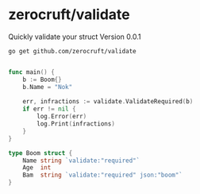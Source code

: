 # zerocruft/validate
Quickly validate your struct
Version 0.0.1

```
go get github.com/zerocruft/validate
```


```go

func main() {
    b := Boom{}
    b.Name = "Nok"
    
    err, infractions := validate.ValidateRequired(b)
    if err != nil {
        log.Error(err)
        log.Print(infractions)
    }
}

type Boom struct {
	Name string `validate:"required"`
	Age  int
	Bam  string `validate:"required" json:"boom"`
}
```
